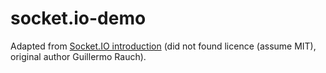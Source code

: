 # socket.io-demo

Adapted from [Socket.IO introduction](https://socket.io/get-started/chat/) (did not found licence (assume MIT), original author Guillermo Rauch).
